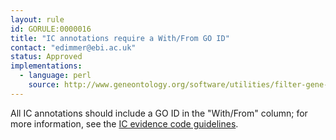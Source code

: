 ```yaml
---
layout: rule
id: GORULE:0000016
title: "IC annotations require a With/From GO ID"
contact: "edimmer@ebi.ac.uk"
status: Approved
implementations:
  - language: perl
    source: http://www.geneontology.org/software/utilities/filter-gene-association.pl
---
```

All IC annotations should include a GO ID in the "With/From" column; for
more information, see the [IC evidence code
guidelines](http://www.geneontology.org/GO.evidence.shtml#ic).
